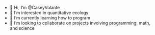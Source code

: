 - 👋 Hi, I’m @CaseyVolante
- 👀 I’m interested in quantitative ecology
- 🌱 I’m currently learning how to program
- 💞️ I’m looking to collaborate on projects involving programming, math, and science

<!---
CaseyVolante/CaseyVolante is a ✨ special ✨ repository because its `README.md` (this file) appears on your GitHub profile.
You can click the Preview link to take a look at your changes.
--->
